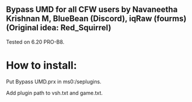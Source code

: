 ## Bypass UMD for all CFW users by Navaneetha Krishnan M, BlueBean (Discord), iqRaw (fourms) (Original idea: Red_Squirrel)

Tested on 6.20 PRO-B8.

# How to install:

Put Bypass UMD.prx in ms0:/seplugins.<br>

Add plugin path to vsh.txt and game.txt.
